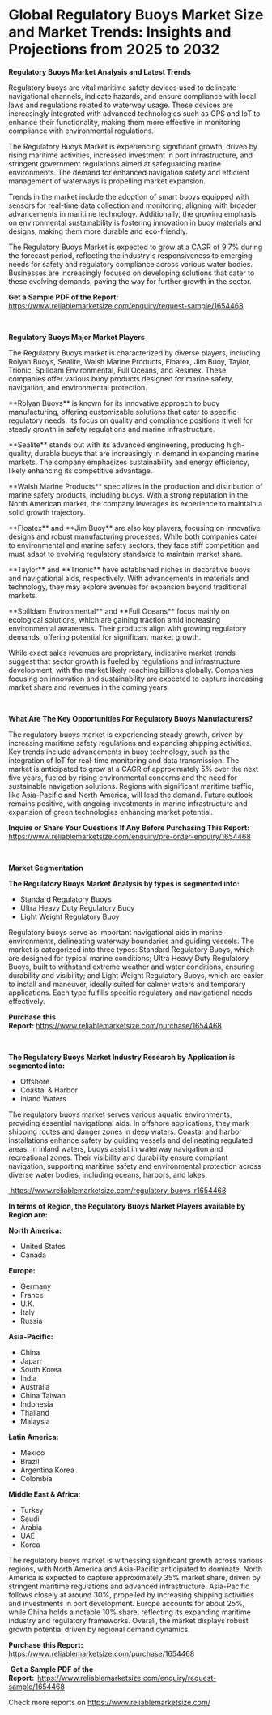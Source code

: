 <p><h1>Global Regulatory Buoys Market Size and Market Trends: Insights and Projections from 2025 to 2032</h1></p><p><strong>Regulatory Buoys Market Analysis and Latest Trends</strong></p>
<p><p>Regulatory buoys are vital maritime safety devices used to delineate navigational channels, indicate hazards, and ensure compliance with local laws and regulations related to waterway usage. These devices are increasingly integrated with advanced technologies such as GPS and IoT to enhance their functionality, making them more effective in monitoring compliance with environmental regulations. </p><p>The Regulatory Buoys Market is experiencing significant growth, driven by rising maritime activities, increased investment in port infrastructure, and stringent government regulations aimed at safeguarding marine environments. The demand for enhanced navigation safety and efficient management of waterways is propelling market expansion. </p><p>Trends in the market include the adoption of smart buoys equipped with sensors for real-time data collection and monitoring, aligning with broader advancements in maritime technology. Additionally, the growing emphasis on environmental sustainability is fostering innovation in buoy materials and designs, making them more durable and eco-friendly. </p><p>The Regulatory Buoys Market is expected to grow at a CAGR of 9.7% during the forecast period, reflecting the industry's responsiveness to emerging needs for safety and regulatory compliance across various water bodies. Businesses are increasingly focused on developing solutions that cater to these evolving demands, paving the way for further growth in the sector.</p></p>
<p><strong>Get a Sample PDF of the Report:&nbsp;</strong> <a href="https://www.reliablemarketsize.com/enquiry/request-sample/1654468?utm_campaign=2889&utm_medium=2&utm_source=Github&utm_content=ia&utm_term=05042025&utm_id=regulatory-buoys">https://www.reliablemarketsize.com/enquiry/request-sample/1654468</a></p>
<p>&nbsp;</p>
<p><strong>Regulatory Buoys Major Market Players</strong></p>
<p><p>The Regulatory Buoys market is characterized by diverse players, including Rolyan Buoys, Sealite, Walsh Marine Products, Floatex, Jim Buoy, Taylor, Trionic, Spilldam Environmental, Full Oceans, and Resinex. These companies offer various buoy products designed for marine safety, navigation, and environmental protection.</p><p>**Rolyan Buoys** is known for its innovative approach to buoy manufacturing, offering customizable solutions that cater to specific regulatory needs. Its focus on quality and compliance positions it well for steady growth in safety regulations and marine infrastructure.</p><p>**Sealite** stands out with its advanced engineering, producing high-quality, durable buoys that are increasingly in demand in expanding marine markets. The company emphasizes sustainability and energy efficiency, likely enhancing its competitive advantage.</p><p>**Walsh Marine Products** specializes in the production and distribution of marine safety products, including buoys. With a strong reputation in the North American market, the company leverages its experience to maintain a solid growth trajectory.</p><p>**Floatex** and **Jim Buoy** are also key players, focusing on innovative designs and robust manufacturing processes. While both companies cater to environmental and marine safety sectors, they face stiff competition and must adapt to evolving regulatory standards to maintain market share.</p><p>**Taylor** and **Trionic** have established niches in decorative buoys and navigational aids, respectively. With advancements in materials and technology, they may explore avenues for expansion beyond traditional markets.</p><p>**Spilldam Environmental** and **Full Oceans** focus mainly on ecological solutions, which are gaining traction amid increasing environmental awareness. Their products align with growing regulatory demands, offering potential for significant market growth.</p><p>While exact sales revenues are proprietary, indicative market trends suggest that sector growth is fueled by regulations and infrastructure development, with the market likely reaching billions globally. Companies focusing on innovation and sustainability are expected to capture increasing market share and revenues in the coming years.</p></p>
<p>&nbsp;</p>
<p><strong>What Are The Key Opportunities For Regulatory Buoys Manufacturers?</strong></p>
<p><p>The regulatory buoys market is experiencing steady growth, driven by increasing maritime safety regulations and expanding shipping activities. Key trends include advancements in buoy technology, such as the integration of IoT for real-time monitoring and data transmission. The market is anticipated to grow at a CAGR of approximately 5% over the next five years, fueled by rising environmental concerns and the need for sustainable navigation solutions. Regions with significant maritime traffic, like Asia-Pacific and North America, will lead the demand. Future outlook remains positive, with ongoing investments in marine infrastructure and expansion of green technologies enhancing market potential.</p></p>
<p><strong>Inquire or Share Your Questions If Any Before Purchasing This Report:</strong> <a href="https://www.reliablemarketsize.com/enquiry/pre-order-enquiry/1654468?utm_campaign=2889&utm_medium=2&utm_source=Github&utm_content=ia&utm_term=05042025&utm_id=regulatory-buoys">https://www.reliablemarketsize.com/enquiry/pre-order-enquiry/1654468</a></p>
<p>&nbsp;</p>
<p><strong>Market Segmentation</strong></p>
<p><strong>The Regulatory Buoys Market Analysis by types is segmented into:</strong></p>
<p><ul><li>Standard Regulatory Buoys</li><li>Ultra Heavy Duty Regulatory Buoy</li><li>Light Weight Regulatory Buoy</li></ul></p>
<p><p>Regulatory buoys serve as important navigational aids in marine environments, delineating waterway boundaries and guiding vessels. The market is categorized into three types: Standard Regulatory Buoys, which are designed for typical marine conditions; Ultra Heavy Duty Regulatory Buoys, built to withstand extreme weather and water conditions, ensuring durability and visibility; and Light Weight Regulatory Buoys, which are easier to install and maneuver, ideally suited for calmer waters and temporary applications. Each type fulfills specific regulatory and navigational needs effectively.</p></p>
<p><strong>Purchase this Report:&nbsp;</strong><a href="https://www.reliablemarketsize.com/purchase/1654468?utm_campaign=2889&utm_medium=2&utm_source=Github&utm_content=ia&utm_term=05042025&utm_id=regulatory-buoys">https://www.reliablemarketsize.com/purchase/1654468</a></p>
<p>&nbsp;</p>
<p><strong>The Regulatory Buoys Market Industry Research by Application is segmented into:</strong></p>
<p><ul><li>Offshore</li><li>Coastal & Harbor</li><li>Inland Waters</li></ul></p>
<p><p>The regulatory buoys market serves various aquatic environments, providing essential navigational aids. In offshore applications, they mark shipping routes and danger zones in deep waters. Coastal and harbor installations enhance safety by guiding vessels and delineating regulated areas. In inland waters, buoys assist in waterway navigation and recreational zones. Their visibility and durability ensure compliant navigation, supporting maritime safety and environmental protection across diverse water bodies, including oceans, harbors, and lakes.</p></p>
<p><a href="https://www.reliablemarketsize.com/regulatory-buoys-r1654468?utm_campaign=2889&utm_medium=2&utm_source=Github&utm_content=ia&utm_term=05042025&utm_id=regulatory-buoys">&nbsp;https://www.reliablemarketsize.com/regulatory-buoys-r1654468</a></p>
<p><strong>In terms of Region, the Regulatory Buoys Market Players available by Region are:</strong></p>
<p>
    <p> <strong> North America: </strong>
        <ul>
            <li>United States</li>
            <li>Canada</li>
        </ul>
        </p> 
    <p> <strong> Europe: </strong>
        <ul>
            <li>Germany</li>
            <li>France</li>
            <li>U.K.</li>
            <li>Italy</li>
            <li>Russia</li>
        </ul>
        </p> 
    <p> <strong> Asia-Pacific: </strong>
        <ul>
            <li>China</li>
            <li>Japan</li>
            <li>South Korea</li>
            <li>India</li>
            <li>Australia</li>
            <li>China Taiwan</li>
            <li>Indonesia</li>
            <li>Thailand</li>
            <li>Malaysia</li>
        </ul>
        </p> 
    <p> <strong> Latin America: </strong>
        <ul>
            <li>Mexico</li>
            <li>Brazil</li>
            <li>Argentina Korea</li>
            <li>Colombia</li>
        </ul>
        </p> 
    <p> <strong> Middle East & Africa: </strong>
        <ul>
            <li>Turkey</li>
            <li>Saudi</li>
            <li>Arabia</li>
            <li>UAE</li>
            <li>Korea</li>
        </ul>
    </p>
    </p>
<p><p>The regulatory buoys market is witnessing significant growth across various regions, with North America and Asia-Pacific anticipated to dominate. North America is expected to capture approximately 35% market share, driven by stringent maritime regulations and advanced infrastructure. Asia-Pacific follows closely at around 30%, propelled by increasing shipping activities and investments in port development. Europe accounts for about 25%, while China holds a notable 10% share, reflecting its expanding maritime industry and regulatory frameworks. Overall, the market displays robust growth potential driven by regional demand dynamics.</p></p>
<p><strong>Purchase this Report: </strong><a href="https://www.reliablemarketsize.com/purchase/1654468?utm_campaign=2889&utm_medium=2&utm_source=Github&utm_content=ia&utm_term=05042025&utm_id=regulatory-buoys">https://www.reliablemarketsize.com/purchase/1654468</a></p>
<p>&nbsp;<strong>Get a Sample PDF of the Report:&nbsp;&nbsp;</strong><a href="https://www.reliablemarketsize.com/enquiry/request-sample/1654468?utm_campaign=2889&utm_medium=2&utm_source=Github&utm_content=ia&utm_term=05042025&utm_id=regulatory-buoys">https://www.reliablemarketsize.com/enquiry/request-sample/1654468</a></p>
<p><strong></strong></p>
<p>Check more reports on <a href="https://www.reliablemarketsize.com/?utm_campaign=2889&utm_medium=2&utm_source=Github&utm_content=ia&utm_term=05042025&utm_id=regulatory-buoys">https://www.reliablemarketsize.com/</a></p>